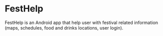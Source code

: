 # FestHelp

FestHelp is an Android app that help user with festival related information (maps, schedules, food and drinks locations, user login).
